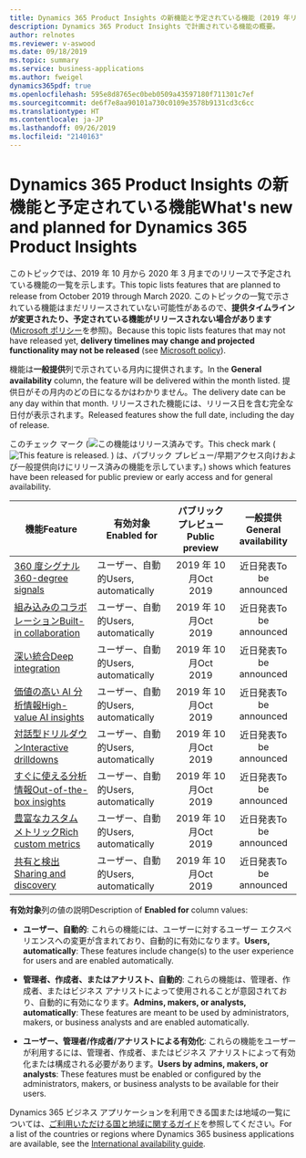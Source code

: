 ```yaml
---
title: Dynamics 365 Product Insights の新機能と予定されている機能 (2019 年リリース ウェーブ 2)
description: Dynamics 365 Product Insights で計画されている機能の概要。
author: relnotes
ms.reviewer: v-aswood
ms.date: 09/18/2019
ms.topic: summary
ms.service: business-applications
ms.author: fweigel
dynamics365pdf: true
ms.openlocfilehash: 595e8d8765ec0beb0509a43597180f711301c7ef
ms.sourcegitcommit: de6f7e8aa90101a730c0109e3578b9131cd3c6cc
ms.translationtype: HT
ms.contentlocale: ja-JP
ms.lasthandoff: 09/26/2019
ms.locfileid: "2140163"
---
```

# <a name="whats-new-and-planned-for-dynamics-365-product-insights"></a><span data-ttu-id="960a4-103">Dynamics 365 Product Insights の新機能と予定されている機能</span><span class="sxs-lookup"><span data-stu-id="960a4-103">What's new and planned for Dynamics 365 Product Insights</span></span>

<span data-ttu-id="960a4-104">このトピックでは、2019 年 10 月から 2020 年 3 月までのリリースで予定されている機能の一覧を示します。</span><span class="sxs-lookup"><span data-stu-id="960a4-104">This topic lists features that are planned to release from October 2019 through March 2020.</span></span> <span data-ttu-id="960a4-105">このトピックの一覧で示されている機能はまだリリースされていない可能性があるので、**提供タイムラインが変更されたり、予定されている機能がリリースされない場合があります** ([Microsoft ポリシー](https://go.microsoft.com/fwlink/p/?linkid=2007332)を参照)。</span><span class="sxs-lookup"><span data-stu-id="960a4-105">Because this topic lists features that may not have released yet, **delivery timelines may change and projected functionality may not be released** (see [Microsoft policy](https://go.microsoft.com/fwlink/p/?linkid=2007332)).</span></span>

<span data-ttu-id="960a4-106">機能は**一般提供**列で示されている月内に提供されます。</span><span class="sxs-lookup"><span data-stu-id="960a4-106">In the **General availability** column, the feature will be delivered within the month listed.</span></span> <span data-ttu-id="960a4-107">提供日がその月内のどの日になるかはわかりません。</span><span class="sxs-lookup"><span data-stu-id="960a4-107">The delivery date can be any day within that month.</span></span> <span data-ttu-id="960a4-108">リリースされた機能には、リリース日を含む完全な日付が表示されます。</span><span class="sxs-lookup"><span data-stu-id="960a4-108">Released features show the full date, including the day of release.</span></span>

<span data-ttu-id="960a4-109">このチェック マーク (![この機能はリリース済みです。](/dynamics365-release-plan/media/green-checkmark.png "この機能はリリース済みです。")</span><span class="sxs-lookup"><span data-stu-id="960a4-109">This check mark (![This feature is released.](/dynamics365-release-plan/media/green-checkmark.png "This feature is released.")</span></span> <span data-ttu-id="960a4-110">) は、パブリック プレビュー/早期アクセス向けおよび一般提供向けにリリース済みの機能を示しています。</span><span class="sxs-lookup"><span data-stu-id="960a4-110">) shows which features have been released for public preview or early access and for general availability.</span></span>

| <span data-ttu-id="960a4-111">機能</span><span class="sxs-lookup"><span data-stu-id="960a4-111">Feature</span></span>    | <span data-ttu-id="960a4-112">有効対象</span><span class="sxs-lookup"><span data-stu-id="960a4-112">Enabled for</span></span>    |  <span data-ttu-id="960a4-113">パブリック プレビュー</span><span class="sxs-lookup"><span data-stu-id="960a4-113">Public preview</span></span> |  <span data-ttu-id="960a4-114">一般提供</span><span class="sxs-lookup"><span data-stu-id="960a4-114">General availability</span></span> | 
| ---------- |---------------- | :---------------: |:--------------: |
 | [<span data-ttu-id="960a4-115">360 度シグナル</span><span class="sxs-lookup"><span data-stu-id="960a4-115">360-degree signals</span></span>](360-degree-signals.md) | <span data-ttu-id="960a4-116">ユーザー、自動的</span><span class="sxs-lookup"><span data-stu-id="960a4-116">Users, automatically</span></span> | <span data-ttu-id="960a4-117">2019 年 10 月</span><span class="sxs-lookup"><span data-stu-id="960a4-117">Oct 2019</span></span>|<span data-ttu-id="960a4-118">近日発表</span><span class="sxs-lookup"><span data-stu-id="960a4-118">To be announced</span></span> | 
 | [<span data-ttu-id="960a4-119">組み込みのコラボレーション</span><span class="sxs-lookup"><span data-stu-id="960a4-119">Built-in collaboration</span></span>](built-in-collaboration.md) | <span data-ttu-id="960a4-120">ユーザー、自動的</span><span class="sxs-lookup"><span data-stu-id="960a4-120">Users, automatically</span></span> | <span data-ttu-id="960a4-121">2019 年 10 月</span><span class="sxs-lookup"><span data-stu-id="960a4-121">Oct 2019</span></span>|<span data-ttu-id="960a4-122">近日発表</span><span class="sxs-lookup"><span data-stu-id="960a4-122">To be announced</span></span> | 
 | [<span data-ttu-id="960a4-123">深い統合</span><span class="sxs-lookup"><span data-stu-id="960a4-123">Deep integration</span></span>](deep-integration.md) | <span data-ttu-id="960a4-124">ユーザー、自動的</span><span class="sxs-lookup"><span data-stu-id="960a4-124">Users, automatically</span></span> | <span data-ttu-id="960a4-125">2019 年 10 月</span><span class="sxs-lookup"><span data-stu-id="960a4-125">Oct 2019</span></span>|<span data-ttu-id="960a4-126">近日発表</span><span class="sxs-lookup"><span data-stu-id="960a4-126">To be announced</span></span> | 
 | [<span data-ttu-id="960a4-127">価値の高い AI 分析情報</span><span class="sxs-lookup"><span data-stu-id="960a4-127">High-value AI insights</span></span>](high-value-ai-insights.md) | <span data-ttu-id="960a4-128">ユーザー、自動的</span><span class="sxs-lookup"><span data-stu-id="960a4-128">Users, automatically</span></span> | <span data-ttu-id="960a4-129">2019 年 10 月</span><span class="sxs-lookup"><span data-stu-id="960a4-129">Oct 2019</span></span>|<span data-ttu-id="960a4-130">近日発表</span><span class="sxs-lookup"><span data-stu-id="960a4-130">To be announced</span></span> | 
 | [<span data-ttu-id="960a4-131">対話型ドリルダウン</span><span class="sxs-lookup"><span data-stu-id="960a4-131">Interactive drilldowns</span></span>](interactive-drilldowns.md) | <span data-ttu-id="960a4-132">ユーザー、自動的</span><span class="sxs-lookup"><span data-stu-id="960a4-132">Users, automatically</span></span> | <span data-ttu-id="960a4-133">2019 年 10 月</span><span class="sxs-lookup"><span data-stu-id="960a4-133">Oct 2019</span></span>|<span data-ttu-id="960a4-134">近日発表</span><span class="sxs-lookup"><span data-stu-id="960a4-134">To be announced</span></span> | 
 | [<span data-ttu-id="960a4-135">すぐに使える分析情報</span><span class="sxs-lookup"><span data-stu-id="960a4-135">Out-of-the-box insights</span></span>](out-of-the-box-insights.md) | <span data-ttu-id="960a4-136">ユーザー、自動的</span><span class="sxs-lookup"><span data-stu-id="960a4-136">Users, automatically</span></span> | <span data-ttu-id="960a4-137">2019 年 10 月</span><span class="sxs-lookup"><span data-stu-id="960a4-137">Oct 2019</span></span>|<span data-ttu-id="960a4-138">近日発表</span><span class="sxs-lookup"><span data-stu-id="960a4-138">To be announced</span></span> | 
 | [<span data-ttu-id="960a4-139">豊富なカスタム メトリック</span><span class="sxs-lookup"><span data-stu-id="960a4-139">Rich custom metrics</span></span>](rich-custom-metrics.md) | <span data-ttu-id="960a4-140">ユーザー、自動的</span><span class="sxs-lookup"><span data-stu-id="960a4-140">Users, automatically</span></span> | <span data-ttu-id="960a4-141">2019 年 10 月</span><span class="sxs-lookup"><span data-stu-id="960a4-141">Oct 2019</span></span>|<span data-ttu-id="960a4-142">近日発表</span><span class="sxs-lookup"><span data-stu-id="960a4-142">To be announced</span></span> | 
 | [<span data-ttu-id="960a4-143">共有と検出</span><span class="sxs-lookup"><span data-stu-id="960a4-143">Sharing and discovery</span></span>](sharing-discovery.md) | <span data-ttu-id="960a4-144">ユーザー、自動的</span><span class="sxs-lookup"><span data-stu-id="960a4-144">Users, automatically</span></span> | <span data-ttu-id="960a4-145">2019 年 10 月</span><span class="sxs-lookup"><span data-stu-id="960a4-145">Oct 2019</span></span>|<span data-ttu-id="960a4-146">近日発表</span><span class="sxs-lookup"><span data-stu-id="960a4-146">To be announced</span></span> | 

<span data-ttu-id="960a4-147">**有効対象**列の値の説明</span><span class="sxs-lookup"><span data-stu-id="960a4-147">Description of **Enabled for** column values:</span></span>

- <span data-ttu-id="960a4-148">**ユーザー、自動的**: これらの機能には、ユーザーに対するユーザー エクスペリエンスへの変更が含まれており、自動的に有効になります。</span><span class="sxs-lookup"><span data-stu-id="960a4-148">**Users, automatically**: These features include change(s) to the user experience for users and are enabled automatically.</span></span>

- <span data-ttu-id="960a4-149">**管理者、作成者、またはアナリスト、自動的**: これらの機能は、管理者、作成者、またはビジネス アナリストによって使用されることが意図されており、自動的に有効になります。</span><span class="sxs-lookup"><span data-stu-id="960a4-149">**Admins, makers, or analysts, automatically**: These features are meant to be used by administrators, makers, or business analysts and are enabled automatically.</span></span>

- <span data-ttu-id="960a4-150">**ユーザー、管理者/作成者/アナリストによる有効化**: これらの機能をユーザーが利用するには、管理者、作成者、またはビジネス アナリストによって有効化または構成される必要があります。</span><span class="sxs-lookup"><span data-stu-id="960a4-150">**Users by admins, makers, or analysts**: These features must be enabled or configured by the administrators, makers, or business analysts to be available for their users.</span></span>


<span data-ttu-id="960a4-151">Dynamics 365 ビジネス アプリケーションを利用できる国または地域の一覧については、[ご利用いただける国と地域に関するガイド](https://aka.ms/dynamics_365_international_availability_deck)を参照してください。</span><span class="sxs-lookup"><span data-stu-id="960a4-151">For a list of the countries or regions where Dynamics 365 business applications are available, see the [International availability guide](https://aka.ms/dynamics_365_international_availability_deck).</span></span> 
